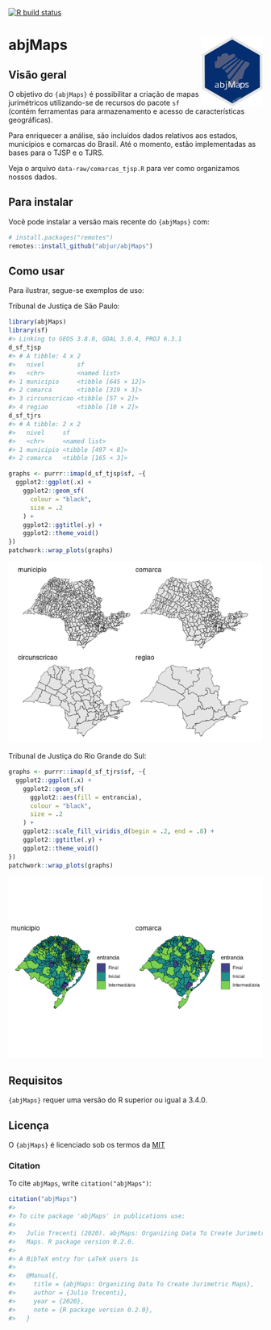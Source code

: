 
<!-- badges: start -->

[![R build
status](https://github.com/abjur/abjMaps/workflows/R-CMD-check/badge.svg)](https://github.com/abjur/abjMaps/actions)
<!-- badges: end -->

# abjMaps <a href='http://abjur.github.io/abjMaps/'><img src='man/figures/logo.png' align="right" height="138.5" /></a>

## Visão geral

O objetivo do `{abjMaps}` é possibilitar a criação de mapas jurimétricos
utilizando-se de recursos do pacote `sf` (contém ferramentas para
armazenamento e acesso de características geográficas).

Para enriquecer a análise, são incluídos dados relativos aos estados,
municípios e comarcas do Brasil. Até o momento, estão implementadas as
bases para o TJSP e o TJRS.

Veja o arquivo `data-raw/comarcas_tjsp.R` para ver como organizamos
nossos dados.

## Para instalar

Você pode instalar a versão mais recente do `{abjMaps}` com:

``` r
# install.packages("remotes")
remotes::install_github("abjur/abjMaps")
```

## Como usar

Para ilustrar, segue-se exemplos de uso:

Tribunal de Justiça de São Paulo:

``` r
library(abjMaps)
library(sf)
#> Linking to GEOS 3.8.0, GDAL 3.0.4, PROJ 6.3.1
d_sf_tjsp
#> # A tibble: 4 x 2
#>   nivel         sf                 
#>   <chr>         <named list>       
#> 1 municipio     <tibble [645 × 12]>
#> 2 comarca       <tibble [319 × 3]> 
#> 3 circunscricao <tibble [57 × 2]>  
#> 4 regiao        <tibble [10 × 2]>
d_sf_tjrs
#> # A tibble: 2 x 2
#>   nivel     sf                
#>   <chr>     <named list>      
#> 1 municipio <tibble [497 × 8]>
#> 2 comarca   <tibble [165 × 3]>
```

``` r
graphs <- purrr::imap(d_sf_tjsp$sf, ~{
  ggplot2::ggplot(.x) +        
    ggplot2::geom_sf(
      colour = "black",
      size = .2
    ) +       
    ggplot2::ggtitle(.y) +     
    ggplot2::theme_void() 
})
patchwork::wrap_plots(graphs)
```

![](man/figures/README-fig-tjsp-1.png)<!-- -->

Tribunal de Justiça do Rio Grande do Sul:

``` r
graphs <- purrr::imap(d_sf_tjrs$sf, ~{
  ggplot2::ggplot(.x) +        
    ggplot2::geom_sf(
      ggplot2::aes(fill = entrancia),
      colour = "black",
      size = .2
    ) +       
    ggplot2::scale_fill_viridis_d(begin = .2, end = .8) +
    ggplot2::ggtitle(.y) +
    ggplot2::theme_void() 
})
patchwork::wrap_plots(graphs)
```

![](man/figures/README-fig-tjrs-1.png)<!-- -->

## Requisitos

`{abjMaps}` requer uma versão do R superior ou igual a 3.4.0.

## Licença

O `{abjMaps}` é licenciado sob os termos da
[MIT](https://github.com/abjur/abjMaps/blob/master/LICENSE)

### Citation

To cite `abjMaps`, write `citation("abjMaps")`:

``` r
citation("abjMaps")
#> 
#> To cite package 'abjMaps' in publications use:
#> 
#>   Julio Trecenti (2020). abjMaps: Organizing Data To Create Jurimetric
#>   Maps. R package version 0.2.0.
#> 
#> A BibTeX entry for LaTeX users is
#> 
#>   @Manual{,
#>     title = {abjMaps: Organizing Data To Create Jurimetric Maps},
#>     author = {Julio Trecenti},
#>     year = {2020},
#>     note = {R package version 0.2.0},
#>   }
```
